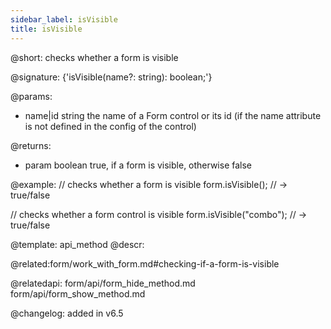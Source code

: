 ```yaml
---
sidebar_label: isVisible
title: isVisible
---          
```


@short: checks whether a form is visible

@signature: {'isVisible(name?: string): boolean;'}


@params:
- name|id			string		the name of a Form control or its id (if the name attribute is not defined in the config of the control)

@returns:
- param	boolean     true, if a form is visible, otherwise false

@example:
// checks whether a form is visible
form.isVisible(); // -> true/false

// checks whether a form control is visible
form.isVisible("combo"); // -> true/false


@template: api_method
@descr:




@related:form/work_with_form.md#checking-if-a-form-is-visible

@relatedapi: 
form/api/form_hide_method.md
form/api/form_show_method.md



@changelog: added in v6.5

